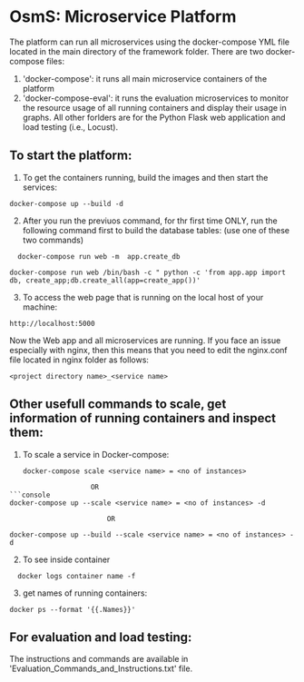 # OsmS: Microservice Platform
The platform can run all microservices using the docker-compose YML file located in the main directory of the framework folder. There are two docker-compose files:
1. 'docker-compose': it runs all main microservice containers of the platform
2. 'docker-compose-eval': it runs the evaluation microservices to monitor the resource usage of all running containers and display their usage in graphs.
All other forlders are for the Python Flask web application and load testing (i.e., Locust). 
## To start the platform:
1.  To get the containers running, build the images and then start the services:
   ```console
docker-compose up --build -d
```
2. After you run the previuos command, for thr first time ONLY, run the following command first to build the database tables: (use one of these two commands)
 ```console
   docker-compose run web -m  app.create_db
```
```console
docker-compose run web /bin/bash -c " python -c 'from app.app import db, create_app;db.create_all(app=create_app())'
```
3. To access the web page that is running on the local host of your machine:
```console
http://localhost:5000
```
Now the Web app and all microservices are running. If you face an issue especially with nginx, then this means that you need to edit the nginx.conf file located in nginx folder as follows:
```console
<project directory name>_<service name>
```
## Other usefull commands to scale, get information of running containers and inspect them:
1. To scale a service in Docker-compose:
    ```console
   docker-compose scale <service name> = <no of instances> 
```
                    OR
```console
docker-compose up --scale <service name> = <no of instances> -d
```
                            OR 
  ```console
docker-compose up --build --scale <service name> = <no of instances> -d
```
2. To see inside container
 ```console
   docker logs container name -f
```

3. get names of running containers:
```console
docker ps --format '{{.Names}}'
```

## For evaluation and load testing:
The instructions and commands are available in 'Evaluation_Commands_and_Instructions.txt' file. 
